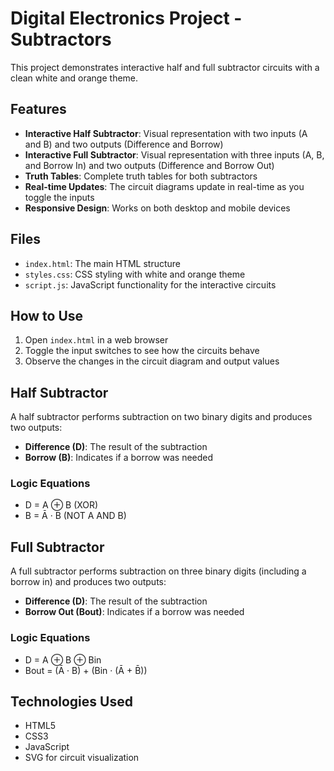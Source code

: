 # Digital Electronics Project - Subtractors

This project demonstrates interactive half and full subtractor circuits with a clean white and orange theme.

## Features

- **Interactive Half Subtractor**: Visual representation with two inputs (A and B) and two outputs (Difference and Borrow)
- **Interactive Full Subtractor**: Visual representation with three inputs (A, B, and Borrow In) and two outputs (Difference and Borrow Out)
- **Truth Tables**: Complete truth tables for both subtractors
- **Real-time Updates**: The circuit diagrams update in real-time as you toggle the inputs
- **Responsive Design**: Works on both desktop and mobile devices

## Files

- `index.html`: The main HTML structure
- `styles.css`: CSS styling with white and orange theme
- `script.js`: JavaScript functionality for the interactive circuits

## How to Use

1. Open `index.html` in a web browser
2. Toggle the input switches to see how the circuits behave
3. Observe the changes in the circuit diagram and output values

## Half Subtractor

A half subtractor performs subtraction on two binary digits and produces two outputs:
- **Difference (D)**: The result of the subtraction
- **Borrow (B)**: Indicates if a borrow was needed

### Logic Equations
- D = A ⊕ B (XOR)
- B = Ā · B (NOT A AND B)

## Full Subtractor

A full subtractor performs subtraction on three binary digits (including a borrow in) and produces two outputs:
- **Difference (D)**: The result of the subtraction
- **Borrow Out (Bout)**: Indicates if a borrow was needed

### Logic Equations
- D = A ⊕ B ⊕ Bin
- Bout = (Ā · B) + (Bin · (Ā + B̄))

## Technologies Used

- HTML5
- CSS3
- JavaScript
- SVG for circuit visualization 